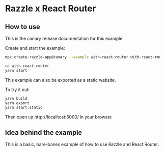 # Razzle x React Router

## How to use

<!-- START install generated instructions please keep comment here to allow auto update -->
<!-- DON'T EDIT THIS SECTION, INSTEAD RE-RUN yarn update-examples TO UPDATE -->
This is the canary release documentation for this example

Create and start the example:

```bash
npx create-razzle-app@canary --example with-react-router with-react-router

cd with-react-router
yarn start
```
<!-- END install generated instructions please keep comment here to allow auto update -->

This example can also be exported as a static website.

To try it out:

```bash
yarn build
yarn export
yarn start:static
```

Then open up http://localhost:5000/ in your browser.

## Idea behind the example

This is a basic, bare-bones example of how to use Razzle and React Router.
